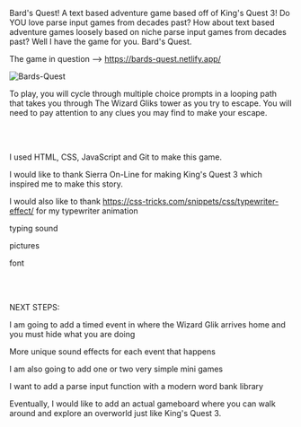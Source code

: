 Bard's Quest!
A text based adventure game based off of King's Quest 3! Do YOU love parse input games from decades past? 
How about text based adventure games loosely based on niche parse input games from decades past?
Well I have the game for you. Bard's Quest.

The game in question --> https://bards-quest.netlify.app/


![Bards-Quest](https://user-images.githubusercontent.com/127761364/230262727-79e3f92e-844b-401e-8065-dae6ff1373f0.jpg)

To play, you will cycle through multiple choice prompts in a looping path that takes you through The Wizard Gliks tower as you try to escape. You will need to pay attention to any clues you may find to make your escape.


<br></br>

I used HTML, CSS, JavaScript and Git to make this game.

I would like to thank Sierra On-Line for making King's Quest 3 which inspired me to make this story.

I would also like to thank https://css-tricks.com/snippets/css/typewriter-effect/ for my typewriter animation

typing sound

pictures

font


<br></br>

NEXT STEPS:

I am going to add a timed event in where the Wizard Glik arrives home and you must hide what you are doing

More unique sound effects for each event that happens

I am also going to add one or two very simple mini games

I want to add a parse input function with a modern word bank library

Eventually, I would like to add an actual gameboard where you can walk around and explore an overworld just like King's Quest 3.